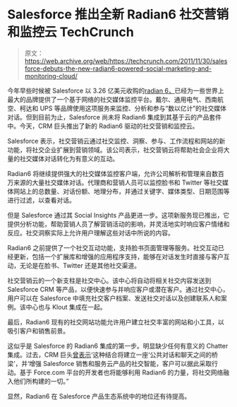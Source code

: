 # Salesforce 推出全新 Radian6 社交营销和监控云 TechCrunch

> 原文：<https://web.archive.org/web/https://techcrunch.com/2011/11/30/salesforce-debuts-the-new-radian6-powered-social-marketing-and-monitoring-cloud/>

今年早些时候被 Salesforce 以 3.26 亿美元收购的[radian 6，](https://web.archive.org/web/20221007171344/https://beta.techcrunch.com/2011/05/02/salesforce-closes-326m-acquisition-of-social-media-monitoring-company-radian6/)已经为一些世界上最大的品牌提供了一个基于网络的社交媒体监控平台。戴尔、通用电气、西南航空、柯达和 UPS 等品牌使用这项服务来监控、分析和参与“数以亿计”的社交媒体对话。但到目前为止，Salesforce 尚未将 Radian6 集成到其基于云的产品套件中。今天，CRM 巨头推出了新的 Radian6 驱动的社交营销和监控云。

Salesforce 表示，社交营销云通过社交监控、洞察、参与、工作流程和网站的新功能，将社交企业扩展到营销领域。该公司表示，社交营销云将帮助社会企业将大量的社交媒体对话转化为有意义的互动。

Radian6 将继续提供强大的社交媒体监控客户端，允许公司解析和管理来自数百万来源的大量社交媒体对话。代理商和营销人员可以监控脸书和 Twitter 等社交媒体网站上的总数量、对话份额、地理分布，并通过关键字、媒体类型、日期范围等进行过滤，以查看对话。

但是 Salesforce 通过其 Social Insights 产品更进一步。这项新服务现已推出，它提供分析功能，帮助营销人员了解营销活动的影响，并灵活地实时响应客户情绪和反应。社交洞察实际上允许用户理解这些对话中所说的内容。

Radian6 之前提供了一个社交互动功能，支持脸书页面管理等服务。社交互动已经更新，包括一个扩展库和增强的应用程序支持，能够在对话发生时直接与客户互动，无论是在脸书、Twitter 还是其他社交渠道。

社交营销云的一个新支柱是社交中心。该中心将自动将相关社交内容发送到 Salesforce CRM 等产品，以便快速参与并响应客户或潜在客户。通过社交中心，用户可以在 Salesforce 中填充社交客户档案、发送社交对话以及创建联系人和案例。该中心也与 Klout 集成在一起。

最后，Radian6 现有的社交网站功能允许用户建立社交丰富的网站和小工具，以吸引客户和销售前景。

这似乎是 Salesforce 的 Radian6 集成的第一步。明显缺少任何有意义的 Chatter 集成。过去，CRM 巨头[曾表示](https://web.archive.org/web/20221007171344/https://beta.techcrunch.com/2011/03/31/why-salesforce-overpaid-for-radian6/)‘这种结合将建立一座‘公共对话和聊天之间的桥梁’，并‘增强 Salesforce 销售和服务云产品的社交智能，客户可以据此采取行动。基于 Force.com 平台的开发者也将能够利用 Radian6 的力量，将社交网络融入他们所构建的一切。”

显然，Radian6 在 Salesforce 产品生态系统中的地位还有待提高。